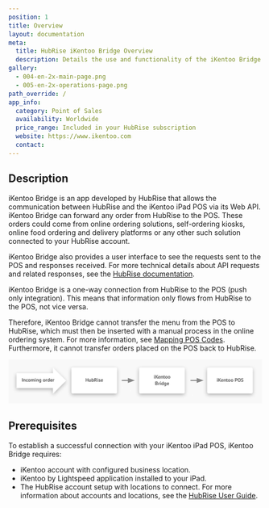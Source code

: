 ```yaml
---
position: 1
title: Overview
layout: documentation
meta:
  title: HubRise iKentoo Bridge Overview
  description: Details the use and functionality of the iKentoo Bridge.
gallery:
  - 004-en-2x-main-page.png
  - 005-en-2x-operations-page.png
path_override: /
app_info:
  category: Point of Sales
  availability: Worldwide
  price_range: Included in your HubRise subscription
  website: https://www.ikentoo.com
  contact:
---
```


## Description

iKentoo Bridge is an app developed by HubRise that allows the communication between HubRise and the iKentoo iPad POS via its Web API. iKentoo Bridge can forward any order from HubRise to the POS. These orders could come from online ordering solutions, self-ordering kiosks, online food ordering and delivery platforms or any other such solution connected to your HubRise account.

iKentoo Bridge also provides a user interface to see the requests sent to the POS and responses received. For more technical details about API requests and related responses, see the [HubRise documentation](/docs/hubrise-logs/).

iKentoo Bridge is a one-way connection from HubRise to the POS (push only integration). This means that information only flows from HubRise to the POS, not vice versa.

Therefore, iKentoo Bridge cannot transfer the menu from the POS to HubRise, which must then be inserted with a manual process in the online ordering system. For more information, see [Mapping POS Codes](/apps/ikentoo/mapping-pos-codes). Furthermore, it cannot transfer orders placed on the POS back to HubRise.

![Connection Diagram](../images/008-en-2x-connection-diagram.png)

## Prerequisites

To establish a successful connection with your iKentoo iPad POS, iKentoo Bridge requires:

- iKentoo account with configured business location.
- iKentoo by Lightspeed application installed to your iPad. 
- The HubRise account setup with locations to connect. For more information about accounts and locations, see the [HubRise User Guide](/docs).